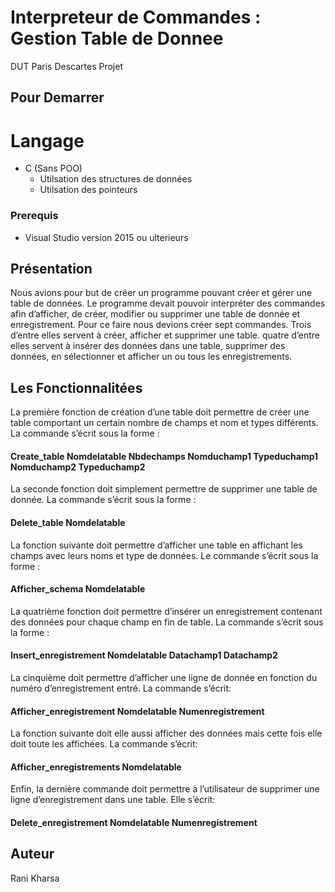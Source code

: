 <h1> Interpreteur de Commandes : Gestion Table de Donnee </h1>
DUT Paris Descartes Projet 
<h2> Pour Demarrer </h2>
<h1> Langage </h1>
<ul>
  <li> C (Sans POO)
  <ul>
    <li> Utilsation des structures de données </li>
    <li> Utilsation des  pointeurs </li>
    </ul>
  </li>
  </ul>
<h3> Prerequis </h3>
<ul><li> Visual Studio version 2015 ou ulterieurs</li></ul>

<h2> Présentation </h2>
Nous avions pour but de créer un programme pouvant créer et gérer une table de données. Le programme devait pouvoir interpréter des commandes afin d’afficher, de créer, modifier ou supprimer une table de donnée et enregistrement. Pour ce faire nous devions créer sept commandes. Trois d’entre elles servent à créer, afficher et supprimer une table. quatre d’entre elles servent à insérer des données dans une table, supprimer des données, en sélectionner et afficher un ou tous les enregistrements. 

<h2> Les Fonctionnalitées </h2>
La première fonction de création d’une table doit permettre de créer une table comportant un certain nombre de champs et nom et types différents. La commande s’écrit sous la forme : 

#### Create_table Nomdelatable Nbdechamps Nomduchamp1 Typeduchamp1 Nomduchamp2 Typeduchamp2

La seconde fonction doit simplement permettre de supprimer une table de donnée. La commande s’écrit sous la forme :
#### Delete_table Nomdelatable

La fonction suivante doit permettre d’afficher une table en affichant les champs avec leurs noms et type de données. Le commande s’écrit sous la forme :
#### Afficher_schema Nomdelatable

La quatrième fonction doit permettre d’insérer un enregistrement contenant des données pour chaque champ en fin de table. La commande s’écrit sous la forme :                         
#### Insert_enregistrement Nomdelatable Datachamp1 Datachamp2

La cinquième doit permettre d’afficher une ligne de donnée en fonction du numéro d’enregistrement entré. La commande s’écrit: 
#### Afficher_enregistrement Nomdelatable Numenregistrement

La fonction suivante doit elle aussi afficher des données mais cette fois elle doit toute les affichées. La commande s’écrit: 
#### Afficher_enregistrements Nomdelatable

Enfin, la dernière commande doit permettre à l’utilisateur de supprimer une ligne d’enregistrement dans une table. Elle s’écrit: 
#### Delete_enregistrement Nomdelatable Numenregistrement

<h2> Auteur </h2>
Rani Kharsa 
